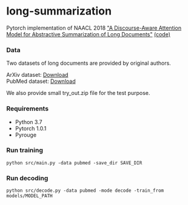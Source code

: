 # long-summarization
Pytorch implementation of NAACL 2018 ["A Discourse-Aware Attention Model for Abstractive Summarization of Long Documents"](https://arxiv.org/abs/1804.05685) [(code)](https://github.com/acohan/long-summarization)

### Data

Two datasets of long documents are provided by original authors.

ArXiv dataset: [Download](https://drive.google.com/file/d/1K2kDBTNXS2ikx9xKmi2Fy0Wsc5u_Lls0/view?usp=sharing)  
PubMed dataset: [Download](https://drive.google.com/file/d/1Sa3kip8IE0J1SkMivlgOwq1jBgOnzeny/view?usp=sharing)

We also provide small try_out.zip file for the test purpose.

### Requirements
- Python 3.7
- Pytorch 1.0.1
- Pyrouge

### Run training
`python src/main.py -data pubmed -save_dir SAVE_DIR`


### Run decoding
`python src/decode.py -data pubmed -mode decode -train_from models/MODEL_PATH`
